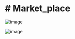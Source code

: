 <h1># Market_place</h1>

![image](https://github.com/lolopindik/MP/assets/136455904/102df04f-935e-4e64-98ef-2a1b544ed60a)

![image](https://github.com/lolopindik/MP/assets/136455904/7b2e8650-609c-4b8d-814c-59f6d150fb6c)
